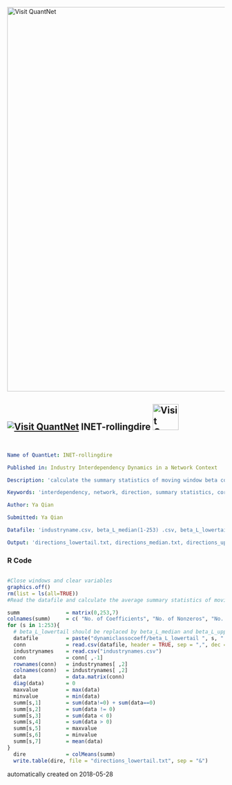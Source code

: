 [<img src="https://github.com/QuantLet/Styleguide-and-FAQ/blob/master/pictures/banner.png" width="888" alt="Visit QuantNet">](http://quantlet.de/)

## [<img src="https://github.com/QuantLet/Styleguide-and-FAQ/blob/master/pictures/qloqo.png" alt="Visit QuantNet">](http://quantlet.de/) **INET-rollingdire** [<img src="https://github.com/QuantLet/Styleguide-and-FAQ/blob/master/pictures/QN2.png" width="60" alt="Visit QuantNet 2.0">](http://quantlet.de/)

```yaml


Name of QuantLet: INET-rollingdire

Published in: Industry Interdependency Dynamics in a Network Context

Description: 'calculate the summary statistics of moving window beta coefficients to give the direction information about industry return prediction'

Keywords: 'interdependency, network, direction, summary statistics, correlated'

Author: Ya Qian

Submitted: Ya Qian

Datafile: 'industryname.csv, beta_L_median(1-253) .csv, beta_L_lowertail(1-253) .csv,      beta_L_uppertail(1-253) .csv'

Output: 'directions_lowertail.txt, directions_median.txt, directions_uppertail.txt'

```

### R Code
```r

#Close windows and clear variables                                                                   
graphics.off()
rm(list = ls(all=TRUE))
#Read the datafile and calculate the average summary statistics of moving window betas

summ               = matrix(0,253,7)
colnames(summ)     = c( "No. of Coefficients", "No. of Nonzeros", "No. of Negatives", "No. of Positives", "Max", "Min", "Average")
for (s in 1:253){
  # beta_L_lowertail should be replaced by beta_L_median and beta_L_uppertail when you do calculations in different situations
  datafile         = paste("dynamiclassocoeff/beta_L_lowertail ", s, " .csv", sep ="")
  conn             = read.csv(datafile, header = TRUE, sep = ",", dec = ".")
  industrynames    = read.csv("industrynames.csv")
  conn             = conn[ ,-1]
  rownames(conn)   = industrynames[ ,2]
  colnames(conn)   = industrynames[ ,2]
  data             = data.matrix(conn)
  diag(data)       = 0
  maxvalue         = max(data)
  minvalue         = min(data)
  summ[s,1]        = sum(data!=0) + sum(data==0)
  summ[s,2]        = sum(data != 0)
  summ[s,3]        = sum(data < 0)
  summ[s,4]        = sum(data > 0)
  summ[s,5]        = maxvalue
  summ[s,6]        = minvalue
  summ[s,7]        = mean(data)
}
  dire             = colMeans(summ)
  write.table(dire, file = "directions_lowertail.txt", sep = "&")
```

automatically created on 2018-05-28